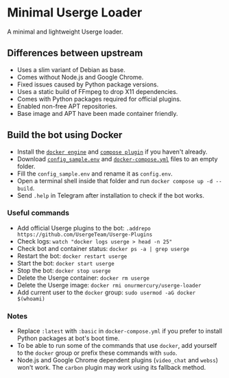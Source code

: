 # Minimal Userge Loader
A minimal and lightweight Userge loader.

## Differences between upstream
- Uses a slim variant of Debian as base.
- Comes without Node.js and Google Chrome.
- Fixed issues caused by Python package versions.
- Uses a static build of FFmpeg to drop X11 dependencies.
- Comes with Python packages required for official plugins.
- Enabled non-free APT repositories.
- Base image and APT have been made container friendly.

## Build the bot using Docker
- Install the [`docker engine`](https://docs.docker.com/engine/install/) and [`compose plugin`](https://docs.docker.com/compose/install/) if you haven't already.
- Download [`config_sample.env`](https://raw.githubusercontent.com/ripsivis/userge-loader/master/config_sample.env) and [`docker-compose.yml`](https://raw.githubusercontent.com/ripsivis/userge-loader/master/docker-compose.yml) files to an empty folder.
- Fill the `config_sample.env` and rename it as `config.env`.
- Open a terminal shell inside that folder and run `docker compose up -d --build`.
- Send `.help` in Telegram after installation to check if the bot works.

### Useful commands
- Add official Userge plugins to the bot: `.addrepo https://github.com/UsergeTeam/Userge-Plugins`
- Check logs: `watch "docker logs userge > head -n 25"`
- Check bot and container status: `docker ps -a | grep userge`
- Restart the bot: `docker restart userge`
- Start the bot: `docker start userge`
- Stop the bot: `docker stop userge`
- Delete the Userge container: `docker rm userge`
- Delete the Userge image: `docker rmi onurmercury/userge-loader`
- Add current user to the `docker` group: `sudo usermod -aG docker $(whoami)`

### Notes
- Replace `:latest` with `:basic` in `docker-compose.yml` if you prefer to install Python packages at bot's boot time.
- To be able to run some of the commands that use `docker`, add yourself to the `docker` group or prefix these commands with `sudo`.
- Node.js and Google Chrome dependent plugins (`video_chat` and `webss`) won't work. The `carbon` plugin may work using its fallback method.
